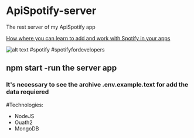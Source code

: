 # ApiSpotify-server
The rest server of my ApiSpotify app



[How where you can learn to add and work with Spotify in your apps ](https://res.cloudinary.com/dx33ki9ul/image/upload/v1625069159/FBImage_fowlbh.png)

![alt text](https://res.cloudinary.com/dx33ki9ul/image/upload/v1625069159/FBImage_fowlbh.png) 
 #spotify #spotifyfordevelopers


## **npm start** -run the server app  

### It's necessary to see the archive **.env.example.text** for add the data requiered



#Technologies:

- NodeJS
- Ouath2
- MongoDB
